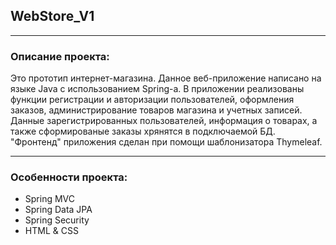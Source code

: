 ## WebStore_V1
***
### Описание проекта:
Это прототип интернет-магазина. Данное веб-приложение написано на языке Java с использованием Spring-а.
В приложении реализованы функции регистрации и авторизации пользователей, оформления заказов, администрирование товаров магазина и учетных записей.
Данные зарегистрированных пользователей, информация о товарах, а также сформированые заказы хрянятся в подключаемой БД. 
"Фронтенд" приложения сделан при помощи шаблонизатора Thymeleaf.
***
### Особенности проекта:
- Spring MVC
- Spring Data JPA
- Spring Security
- HTML & CSS
